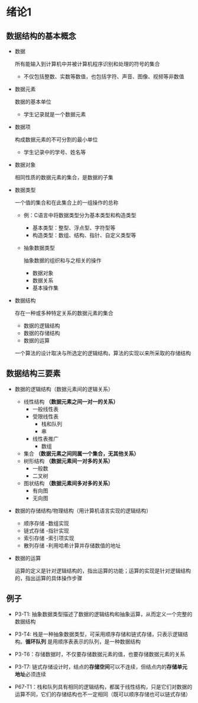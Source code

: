 # 绪论1

## 数据结构的基本概念
- 数据

  所有能输入到计算机中并被计算机程序识别和处理的符号的集合

  - 不仅包括整数、实数等数值，也包括字符、声音、图像、视频等非数值

- 数据元素

  数据的基本单位

  - 学生记录就是一个数据元素

- 数据项

  构成数据元素的不可分割的最小单位

  - 学生记录中的学号、姓名等

- 数据对象

  相同性质的数据元素的集合，是数据的子集

- 数据类型

  一个值的集合和在此集合上的一组操作的总称

  - 例：C语言中将数据类型分为基本类型和构造类型

    - 基本类型：整型、浮点型、字符型等
    - 构造类型：数组、结构、指针、自定义类型等

  - 抽象数据类型

    抽象数据的组织和与之相关的操作

    - 数据对象
    - 数据关系
    - 基本操作集

- 数据结构

  存在一种或多种特定关系的数据元素的集合

  - 数据的逻辑结构
  - 数据的存储结构
  - 数据的运算

  一个算法的设计取决与所选定的逻辑结构，算法的实现以来所采取的存储结构



## 数据结构三要素

- 数据的逻辑结构（数据元素间的逻辑关系）

  - 线性结构 **（数据元素之间一对一的关系）**
    - 一般线性表
    - 受限线性表
      - 栈和队列
      - 串
    - 线性表推广
      - 数组
  - 集合 **（数据元素之间同属一个集合，无其他关系）**
  - 树形结构 **（数据元素间一对多的关系）**
    - 一般数
    - 二叉树
  - 图状结构 **（数据元素间多对多的关系）**
    - 有向图
    - 无向图

- 数据的存储结构/物理结构（用计算机语言实现的逻辑结构）

  - 顺序存储 -数组实现
  - 链式存储 -指针实现
  - 索引存储 -索引项实现
  - 散列存储 -利用哈希计算并存储数值的地址

- 数据的运算 

  运算的定义是针对逻辑结构的，指出运算的功能；运算的实现是针对逻辑结构的，指出运算的具体操作步骤

## 例子

- P3-T1: 抽象数据类型描述了数据的逻辑结构和抽象运算，从而定义一个完整的数据结构
- P3-T4: 栈是一种抽象数据类型，可采用顺序存储和链式存储，只表示逻辑结构。**循环队列** 是用顺序表表示的队列，是一种数据结构
- P3-T6：存储数据时，不仅要存储数据元素的值，也要存储数据元素的关系
- P3-T7: 链式存储设计时，结点的**存储空间**可以不连续，但结点内的**存储单元地址**必须连续

- P67-T1：栈和队列具有相同的逻辑结构，都属于线性结构，只是它们对数据的运算不同，它们的存储结构也不一定相同（既可以顺序存储也可以链式存储）




